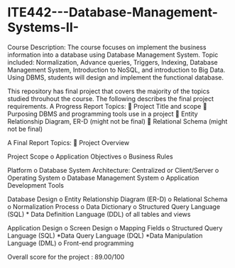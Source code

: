# ITE442---Database-Management-Systems-II-
Course Description: The course focuses on implement the business information into a database using Database Management System. Topic included: Normalization, Advance queries, Triggers, Indexing, Database Management System, Introduction to NoSQL, and introduction to Big Data. Using DBMS, students will design and implement the functional database.

This repository has final project that covers the majority of the topics studied throuhout the course. The following describes the final project requirements.
A Progress Report Topics:
 Project Title and scope
 Purposing DBMS and programming tools use in a project
 Entity Relationship Diagram, ER-D (might not be final)
 Relational Schema (might not be final)

A Final Report Topics:
 Project Overview

Project Scope
o Application Objectives
o Business Rules

Platform
o Database System Architecture: Centralized or Client/Server
o Operating System
o Database Management System
o Application Development Tools

Database Design
o Entity Relationship Diagram (ER-D)
o Relational Schema
o Normalization Process
o Data Dictionary
o Structured Query Language (SQL)
     * Data Definition Language (DDL) of all tables and views

Application Design
o Screen Design
o Mapping Fields
o Structured Query Language (SQL)
   *Data Query Language (DQL)
   *Data Manipulation Language (DML)
o Front-end programming 

Overall score for the project : 89.00/100
